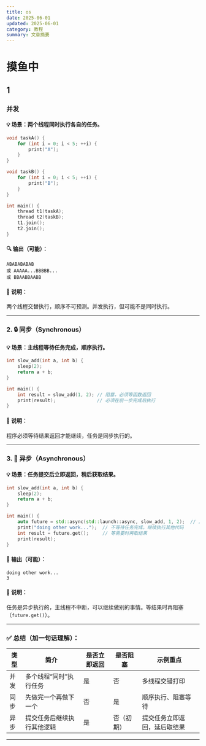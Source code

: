 ```yaml
---
title: os
date: 2025-06-01
updated: 2025-06-01
category: 教程
summary: 文章摘要
---
```

# 摸鱼中

## 1



### 并发

#### 💡 场景：两个线程同时执行各自的任务。

```cpp
void taskA() {
    for (int i = 0; i < 5; ++i) {
        print("A");
    }
}

void taskB() {
    for (int i = 0; i < 5; ++i) {
        print("B");
    }
}

int main() {
    thread t1(taskA);
    thread t2(taskB);
    t1.join();
    t2.join();
}
```

#### 🔍 输出（可能）：

```
ABABABABAB
或 AAAAA...BBBBB...
或 BBAABBAABB
```

#### 📌 说明：

两个线程交替执行，顺序不可预测。并发执行，但可能不是同时执行。

------

### 2. 🔒 同步（Synchronous）

#### 💡 场景：主线程等待任务完成，顺序执行。

```cpp
int slow_add(int a, int b) {
    sleep(2);
    return a + b;
}

int main() {
    int result = slow_add(1, 2); // 阻塞，必须等函数返回
    print(result);               // 必须在前一步完成后执行
}
```

#### 📌 说明：

程序必须等待结果返回才能继续，任务是同步执行的。

------

### 3. 🚀 异步（Asynchronous）

#### 💡 场景：任务提交后立即返回，稍后获取结果。

```cpp
int slow_add(int a, int b) {
    sleep(2);
    return a + b;
}

int main() {
    auto future = std::async(std::launch::async, slow_add, 1, 2);  // 异步启动
    print("doing other work...");  // 不等待任务完成，继续执行其他代码
    int result = future.get();     // 等需要时再取结果
    print(result);
}
```

#### 📌 输出（可能）：

```
doing other work...
3
```

#### 📌 说明：

任务是异步执行的，主线程不中断，可以继续做别的事情。等结果时再阻塞（`future.get()`）。

------

### ✅ 总结（加一句话理解）：

| 类型 | 简介                       | 是否立即返回 | 是否阻塞   | 示例重点                     |
| ---- | -------------------------- | ------------ | ---------- | ---------------------------- |
| 并发 | 多个线程“同时”执行任务     | 是           | 否         | 多线程交错打印               |
| 同步 | 先做完一个再做下一个       | 否           | 是         | 顺序执行、阻塞等待           |
| 异步 | 提交任务后继续执行其他逻辑 | 是           | 否（初期） | 提交任务立即返回，延后取结果 |

------

